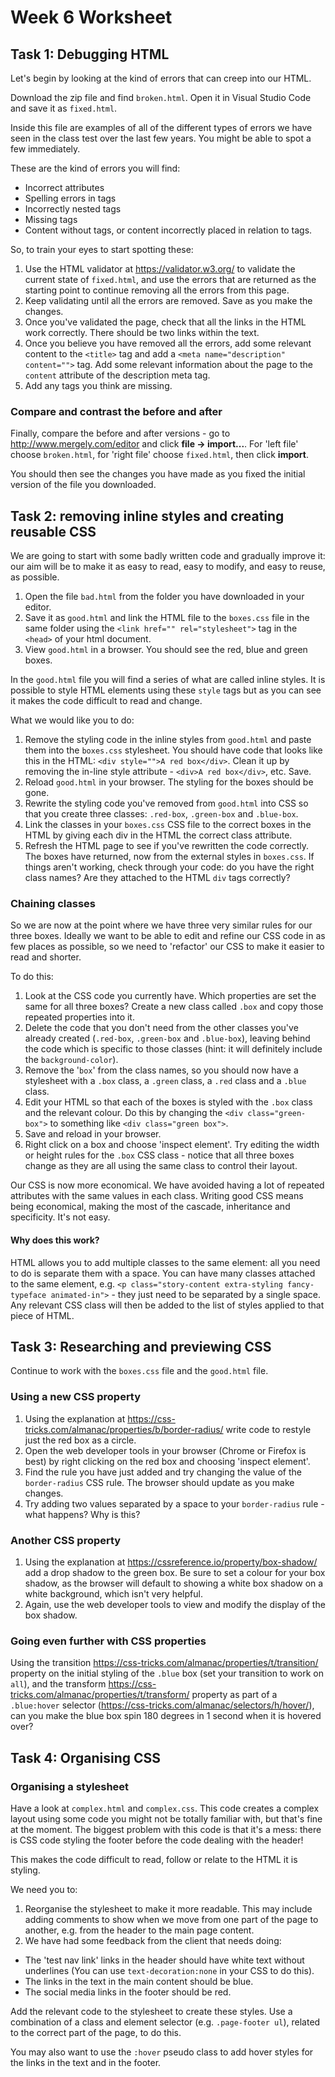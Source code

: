 # Week 6 Worksheet

## Task 1: Debugging HTML

Let's begin by looking at the kind of errors that can creep into our HTML.

Download the zip file and find `broken.html`. Open it in Visual Studio Code and save it as `fixed.html`.

Inside this file are examples of all of the different types of errors we have seen in the class test over the last few years. You might be able to spot a few immediately.

These are the kind of errors you will find:

* Incorrect attributes
* Spelling errors in tags
* Incorrectly nested tags
* Missing tags
* Content without tags, or content incorrectly placed in relation to tags.

So, to train your eyes to start spotting these:

1. Use the HTML validator at https://validator.w3.org/ to validate the current state of `fixed.html`, and use the errors that are returned as the starting point to continue removing all the errors from this page.
2. Keep validating until all the errors are removed. Save as you make the changes.
3. Once you've validated the page, check that all the links in the HTML work correctly. There should be two links within the text.
4. Once you believe you have removed all the errors, add some relevant content to the `<title>` tag and add a `<meta name="description" content="">` tag. Add some relevant information about the page to the `content` attribute of the description meta tag.
5. Add any tags you think are missing.

### Compare and contrast the before and after

Finally, compare the before and after versions - go to http://www.mergely.com/editor and click **file -> import...**. For 'left file' choose `broken.html`, for 'right file' choose `fixed.html`, then click **import**.

You should then see the changes you have made as you fixed the initial version of the file you downloaded.

## Task 2: removing inline styles and creating reusable CSS

We are going to start with some badly written code and gradually improve it: our aim will be to make it as easy to read, easy to modify, and easy to reuse, as possible.

1. Open the file `bad.html` from the folder you have downloaded in your editor.
2. Save it as `good.html` and link the HTML file to the `boxes.css` file in the same folder using the `<link href="" rel="stylesheet">` tag in the `<head>` of your html document.
3. View `good.html` in a browser. You should see the red, blue and green boxes.

In the `good.html` file you will find a series of what are called inline styles. It is possible to style HTML elements using these `style` tags but as you can see it makes the code difficult to read and change.

What we would like you to do:

1. Remove the styling code in the inline styles from `good.html` and paste them into the `boxes.css` stylesheet. You should have code that looks like this in the HTML: `<div style="">A red box</div>`. Clean it up by removing the in-line style attribute - `<div>A red box</div>`, etc. Save.
2. Reload `good.html` in your browser. The styling for the boxes should be gone.
3. Rewrite the styling code you've removed from `good.html` into CSS so that you create three classes: `.red-box`, `.green-box` and `.blue-box`.
4. Link the classes in your `boxes.css` CSS file to the correct boxes in the HTML by giving each div in the HTML the correct class attribute.
5. Refresh the HTML page to see if you've rewritten the code correctly. The boxes have returned, now from the external styles in `boxes.css`. If things aren't working, check through your code: do you have the right class names? Are they attached to the HTML `div` tags correctly?

### Chaining classes

So we are now at the point where we have three very similar rules for our three boxes. Ideally we want to be able to edit and refine our CSS code in as few places as possible, so we need to 'refactor' our CSS to make it easier to read and shorter.

To do this:

1. Look at the CSS code you currently have. Which properties are set the same for all three boxes? Create a new class called `.box` and copy those repeated properties into it.
2. Delete the code that you don't need from the other classes you've already created (`.red-box`, `.green-box` and `.blue-box`), leaving behind the code which is specific to those classes (hint: it will definitely include the `background-color`).
3. Remove the '`box`' from the class names, so you should now have a stylesheet with a `.box` class, a `.green` class, a `.red` class and a `.blue` class.
4. Edit your HTML so that each of the boxes is styled with the `.box` class and the relevant colour. Do this by changing the `<div class="green-box">` to something like `<div class="green box">`.
5. Save and reload in your browser.
6. Right click on a box and choose 'inspect element'. Try editing the width or height rules for the `.box` CSS class - notice that all three boxes change as they are all using the same class to control their layout.

Our CSS is now more economical. We have avoided having a lot of repeated attributes with the same values in each class. Writing good CSS means being economical, making the most of the cascade, inheritance and specificity. It's not easy.

#### Why does this work?

HTML allows you to add multiple classes to the same element: all you need to do is separate them with a space. You can have many classes attached to the same element, e.g. `<p class="story-content extra-styling fancy-typeface animated-in">` - they just need to be separated by a single space. Any relevant CSS class will then be added to the list of styles applied to that piece of HTML.

## Task 3: Researching and previewing CSS

Continue to work with the `boxes.css` file and the `good.html` file.

### Using a new CSS property

1. Using the explanation at https://css-tricks.com/almanac/properties/b/border-radius/ write code to restyle just the red box as a circle.
2. Open the web developer tools in your browser (Chrome or Firefox is best) by right clicking on the red box and choosing 'inspect element'.
3. Find the rule you have just added and try changing the value of the `border-radius` CSS rule. The browser should update as you make changes.
4. Try adding two values separated by a space to your `border-radius` rule - what happens? Why is this?

### Another CSS property

1. Using the explanation at https://cssreference.io/property/box-shadow/ add a drop shadow to the green box. Be sure to set a colour for your box shadow, as the browser will default to showing a white box shadow on a white background, which isn't very helpful.
2. Again, use the web developer tools to view and modify the display of the box shadow.

### Going even further with CSS properties

Using the transition https://css-tricks.com/almanac/properties/t/transition/ property on the initial styling of the `.blue` box (set your transition to work on `all`), and the transform https://css-tricks.com/almanac/properties/t/transform/ property as part of a `.blue:hover` selector (https://css-tricks.com/almanac/selectors/h/hover/), can you make the blue box spin 180 degrees in 1 second when it is hovered over?

## Task 4: Organising CSS

### Organising a stylesheet

Have a look at `complex.html` and `complex.css`. This code creates a complex layout using some code you might not be totally familiar with, but that's fine at the moment. The biggest problem with this code is that it's a mess: there is CSS code styling the footer before the code dealing with the header!

This makes the code difficult to read, follow or relate to the HTML it is styling.

We need you to:

1. Reorganise the stylesheet to make it more readable. This may include adding comments to show when we move from one part of the page to another, e.g. from the header to the main page content.
2. We have had some feedback from the client that needs doing:

* The 'test nav link' links in the header should have white text without underlines (You can use `text-decoration:none` in your CSS to do this).
* The links in the text in the main content should be blue.
* The social media links in the footer should be red.

Add the relevant code to the stylesheet to create these styles. Use a combination of a class and element selector (e.g. `.page-footer ul`), related to the correct part of the page, to do this.

You may also want to use the `:hover` pseudo class to add hover styles for the links in the text and in the footer.